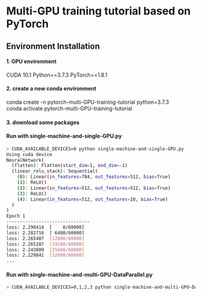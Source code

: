 # Multi-GPU training tutorial based on PyTorch

## Environment Installation

#### 1. GPU environment
CUDA 10.1
Python==3.7.3
PyTorch==1.8.1


#### 2. create a new conda environment
conda create -n pytorch-multi-GPU-training-tutorial python=3.7.3\
conda activate pytorch-multi-GPU-training-tutorial

#### 3. download some packages



#### Run with single-machine-and-single-GPU.py
```bash
> CUDA_AVAILABLE_DEVICES=0 python single-machine-and-single-GPU.py
Using cuda device
NeuralNetwork(
  (flatten): Flatten(start_dim=1, end_dim=-1)
  (linear_relu_stack): Sequential(
    (0): Linear(in_features=784, out_features=512, bias=True)
    (1): ReLU()
    (2): Linear(in_features=512, out_features=512, bias=True)
    (3): ReLU()
    (4): Linear(in_features=512, out_features=10, bias=True)
  )
)
Epoch 1
-------------------------------
loss: 2.298414  [    0/60000]
loss: 2.282716  [ 6400/60000]
loss: 2.265407  [12800/60000]
loss: 2.265287  [19200/60000]
loss: 2.243809  [25600/60000]
loss: 2.229841  [32000/60000]
...
```

#### Run with single-machine-and-multi-GPU-DataParallel.py
```bash
> CUDA_AVAILABLE_DEVICES=0,1,2,3 python single-machine-and-multi-GPU-DataParallel.py

```
